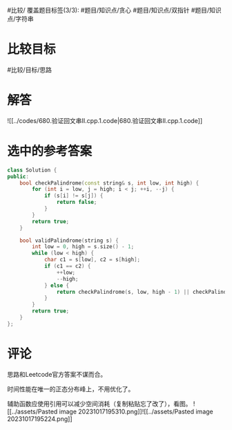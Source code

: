 #比较/
覆盖题目标签(3/3):  #题目/知识点/贪心 #题目/知识点/双指针 #题目/知识点/字符串

# 比较目标

#比较/目标/思路 

# 解答

![[../codes/680.验证回文串II.cpp.1.code|680.验证回文串II.cpp.1.code]]

# 选中的参考答案

```C++
class Solution {
public:
    bool checkPalindrome(const string& s, int low, int high) {
        for (int i = low, j = high; i < j; ++i, --j) {
            if (s[i] != s[j]) {
                return false;
            }
        }
        return true;
    }

    bool validPalindrome(string s) {
        int low = 0, high = s.size() - 1;
        while (low < high) {
            char c1 = s[low], c2 = s[high];
            if (c1 == c2) {
                ++low;
                --high;
            } else {
                return checkPalindrome(s, low, high - 1) || checkPalindrome(s, low + 1, high);
            }
        }
        return true;
    }
};
```

# 评论

思路和Leetcode官方答案不谋而合。

时间性能在唯一的正态分布峰上，不用优化了。

辅助函数应使用引用可以减少空间消耗（复制粘贴忘了改了），看图。
![[../assets/Pasted image 20231017195310.png]]![[../assets/Pasted image 20231017195224.png]]